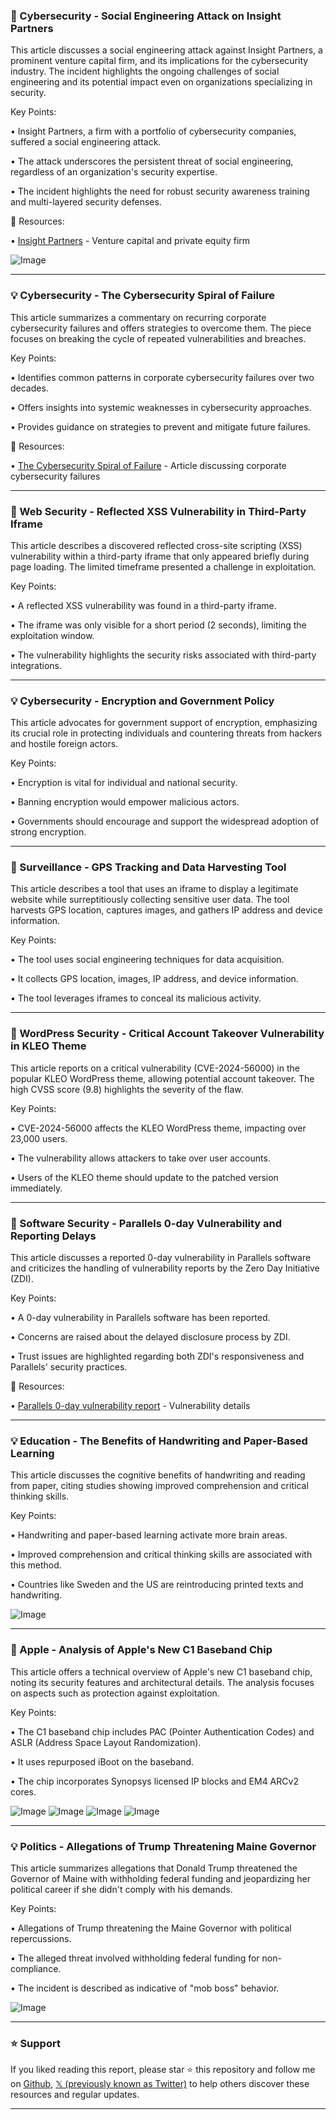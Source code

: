 ### 🤖 Cybersecurity - Social Engineering Attack on Insight Partners

This article discusses a social engineering attack against Insight Partners, a prominent venture capital firm, and its implications for the cybersecurity industry.  The incident highlights the ongoing challenges of social engineering and its potential impact even on organizations specializing in security.

Key Points:

• Insight Partners, a firm with a portfolio of cybersecurity companies, suffered a social engineering attack.


• The attack underscores the persistent threat of social engineering, regardless of an organization's security expertise.


• The incident highlights the need for robust security awareness training and multi-layered security defenses.


🔗 Resources:

• [Insight Partners](https://insightpartners.com/) - Venture capital and private equity firm


![Image](https://pbs.twimg.com/media/GkXNSsKXgAEE_9c?format=jpg&name=small)


---

### 💡 Cybersecurity - The Cybersecurity Spiral of Failure

This article summarizes a commentary on recurring corporate cybersecurity failures and offers strategies to overcome them.  The piece focuses on breaking the cycle of repeated vulnerabilities and breaches.


Key Points:

•  Identifies common patterns in corporate cybersecurity failures over two decades.


•  Offers insights into systemic weaknesses in cybersecurity approaches.


•  Provides guidance on strategies to prevent and mitigate future failures.


🔗 Resources:

• [The Cybersecurity Spiral of Failure](https://buff.ly/3RGMYHs) - Article discussing corporate cybersecurity failures


---

### 🤖 Web Security - Reflected XSS Vulnerability in Third-Party Iframe

This article describes a discovered reflected cross-site scripting (XSS) vulnerability within a third-party iframe that only appeared briefly during page loading.  The limited timeframe presented a challenge in exploitation.

Key Points:

• A reflected XSS vulnerability was found in a third-party iframe.


• The iframe was only visible for a short period (2 seconds), limiting the exploitation window.


• The vulnerability highlights the security risks associated with third-party integrations.


---

### 💡 Cybersecurity - Encryption and Government Policy

This article advocates for government support of encryption, emphasizing its crucial role in protecting individuals and countering threats from hackers and hostile foreign actors.

Key Points:

• Encryption is vital for individual and national security.


• Banning encryption would empower malicious actors.


• Governments should encourage and support the widespread adoption of strong encryption.


---

### 🚀 Surveillance - GPS Tracking and Data Harvesting Tool

This article describes a tool that uses an iframe to display a legitimate website while surreptitiously collecting sensitive user data.  The tool harvests GPS location, captures images, and gathers IP address and device information.

Key Points:

• The tool uses social engineering techniques for data acquisition.


• It collects GPS location, images, IP address, and device information.


• The tool leverages iframes to conceal its malicious activity.


---

### 🤖 WordPress Security - Critical Account Takeover Vulnerability in KLEO Theme

This article reports on a critical vulnerability (CVE-2024-56000) in the popular KLEO WordPress theme, allowing potential account takeover.  The high CVSS score (9.8) highlights the severity of the flaw.

Key Points:

• CVE-2024-56000 affects the KLEO WordPress theme, impacting over 23,000 users.


• The vulnerability allows attackers to take over user accounts.


•  Users of the KLEO theme should update to the patched version immediately.


---

### 🤖 Software Security - Parallels 0-day Vulnerability and Reporting Delays

This article discusses a reported 0-day vulnerability in Parallels software and criticizes the handling of vulnerability reports by the Zero Day Initiative (ZDI).

Key Points:

• A 0-day vulnerability in Parallels software has been reported.


•  Concerns are raised about the delayed disclosure process by ZDI.


•  Trust issues are highlighted regarding both ZDI's responsiveness and Parallels' security practices.


🔗 Resources:

• [Parallels 0-day vulnerability report](https://jhftss.github.io/Parallels-0-day/...) -  Vulnerability details


---

### 💡 Education - The Benefits of Handwriting and Paper-Based Learning

This article discusses the cognitive benefits of handwriting and reading from paper, citing studies showing improved comprehension and critical thinking skills.

Key Points:

• Handwriting and paper-based learning activate more brain areas.


•  Improved comprehension and critical thinking skills are associated with this method.


•  Countries like Sweden and the US are reintroducing printed texts and handwriting.


![Image](https://pbs.twimg.com/media/GkU2-kvXMAA0bKf?format=jpg&name=small)


---

### 🤖 Apple - Analysis of Apple's New C1 Baseband Chip

This article offers a technical overview of Apple's new C1 baseband chip, noting its security features and architectural details.  The analysis focuses on aspects such as protection against exploitation.

Key Points:

• The C1 baseband chip includes PAC (Pointer Authentication Codes) and ASLR (Address Space Layout Randomization).


•  It uses repurposed iBoot on the baseband.


•  The chip incorporates Synopsys licensed IP blocks and EM4 ARCv2 cores.



![Image](https://pbs.twimg.com/media/GkLkf3dXQAA_31o?format=png&name=360x360)
![Image](https://pbs.twimg.com/media/GkL593wWoAAy9b2?format=png&name=360x360)
![Image](https://pbs.twimg.com/media/GkMHGgrWQAAhr7T?format=jpg&name=360x360)
![Image](https://pbs.twimg.com/media/GkMIRV2W4AAJeNW?format=png&name=360x360)


---

### 💡 Politics - Allegations of Trump Threatening Maine Governor

This article summarizes allegations that Donald Trump threatened the Governor of Maine with withholding federal funding and jeopardizing her political career if she didn't comply with his demands.

Key Points:

• Allegations of Trump threatening the Maine Governor with political repercussions.


•  The alleged threat involved withholding federal funding for non-compliance.


•  The incident is described as indicative of "mob boss" behavior.


![Image](https://pbs.twimg.com/ext_tw_video_thumb/1893078284797112321/pu/img/1kyJU5J-mSv905Jw.jpg)


---

### ⭐️ Support

If you liked reading this report, please star ⭐️ this repository and follow me on [Github](https://github.com/Drix10), [𝕏 (previously known as Twitter)](https://x.com/DRIX_10_) to help others discover these resources and regular updates.

---